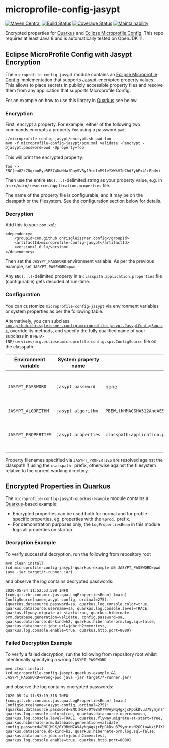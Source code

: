 # microprofile-config-jasypt

[![Maven Central](https://img.shields.io/maven-central/v/com.github.chrisgleissner.config/microprofile-config-jasypt)](https://search.maven.org/artifact/com.github.chrisgleissner.config/microprofile-config-jasypt/)
[![Build Status](https://travis-ci.com/chrisgleissner/config.svg?branch=master)](https://travis-ci.com/chrisgleissner/config)
[![Coverage Status](https://coveralls.io/repos/github/chrisgleissner/config/badge.svg?branch=master)](https://coveralls.io/github/chrisgleissner/config?branch=master)
[![Maintainability](https://api.codeclimate.com/v1/badges/68a242cd2d727a5af43d/maintainability)](https://codeclimate.com/github/chrisgleissner/config/maintainability)

Encrypted properties for [Quarkus](https://quarkus.io) and [Eclipse Microprofile Config](https://github.com/eclipse/microprofile-config). This repo requires at least Java 8 and is automatically tested on OpenJDK 11.

## Eclipse MicroProfile Config with Jasypt Encryption

The `microprofile-config-jasypt` module contains an [Eclipse Microprofile Config](https://github.com/eclipse/microprofile-config) implementation 
that supports [Jasypt](http://www.jasypt.org)-encrypted property values. This allows to place secrets in publicly accessible 
property files and resolve them from any application that supports Microprofile Config. 

For an example on how to use this library in [Quarkus](https://quarkus.io) see below.

### Encryption

First, encrypt a property. For example, either of the following two commands encrypts a property `foo` using a password `pwd`: 

```
./microprofile-config-jasypt/encrypt.sh pwd foo
mvn -f microprofile-config-jasypt/pom.xml validate -Pencrypt -Djasypt.password=pwd -Dproperty=foo
```

This will print the encrypted property:

```
foo -> ENC(eu82k78q/boBye5P574UwNdafDuy9VRy19tdlmM9IeYXWkVIdChdZybEx41rRbdv)
```

Then use the entire `ENC(...)`-delimited string as your property value, e.g. in a `src/main/resources/application.properties`
file. 

The name of the property file is configurable, and it may be on the classpath or the filesystem. See the configuration 
section below for details.

### Decryption

Add this to your `pom.xml`:
```
<dependency>
    <groupId>com.github.chrisgleissner.config</groupId>
    <artifactId>microprofile-config-jasypt</artifactId>
    <version>1.0.1</version>
</dependency>
```

Then set the `JASYPT_PASSWORD` environment variable. As per the previous example, set `JASYPT_PASSWORD=pwd`.

Any `ENC(...)`-delimited property in a `classpath:application.properties` file (configurable) gets decoded at run-time.

### Configuration

You can customize `microprofile-config-jasypt` via environment variables or system properties as per the following table.
 
Alternatively, you can subclass [`com.github.chrisgleissner.config.microprofile.jasypt.JasyptConfigSource`](https://github.com/chrisgleissner/config/blob/master/microprofile-config-jasypt/src/main/java/com/github/chrisgleissner/config/microprofile/jasypt/JasyptConfigSource.java),
override its methods, and specify the fully qualified name of your subclass in a 
`META-INF/services/org.eclipse.microprofile.config.spi.ConfigSource` file on the classpath. 

| Environment variable | System property name  | Default value  | Description |
|----------------------|-----------------------|----------------|--------------| 
| `JASYPT_PASSWORD` | `jasypt.password` | none | Password used for encrypting property values |
| `JASYPT_ALGORITHM` | `jasypt.algorithm` | `PBEWithHMACSHA512AndAES_256` | [Encryption algorithm](http://www.jasypt.org/cli.html#Listing_algorithms) |
| `JASYPT_PROPERTIES` | `jasypt.properties` | `classpath:application.properties,config/application.properties` | Comma-separated property filenames, see below.  |

Property filenames specified via `JASYPT_PROPERTIES` are resolved against the classpath if using the `classpath:` prefix, 
otherwise against the filesystem relative to the current working directory.

## Encrypted Properties in Quarkus

The `microprofile-config-jasypt-quarkus-example` module contains a [Quarkus](https://quarkus.io)-based example: 
* Encrypted properties can be used both for normal and for profile-specific properties, eg. properties with the `%prod.` prefix.
* For demonstration purposes only, the `LogPropertiesBean` in this module logs all properties on startup. 

### Decryption Example

To verify successful decryption, run the following from repository root
```
mvn clean install
(cd microprofile-config-jasypt-quarkus-example && JASYPT_PASSWORD=pwd java -jar target/*-runner.jar)
``` 
and observe the log contains decrypted passwords:
```
2020-05-24 11:52:53,598 INFO  [com.git.chr.con.mic.jas.qua.LogPropertiesBean] (main) ConfigSource(name=jasypt-config, ordinal=275):
{quarkus.datasource.password=sa, quarkus.log.console.color=true, quarkus.datasource.username=sa, quarkus.log.console.level=TRACE, quarkus.flyway.migrate-at-start=true, quarkus.hibernate-orm.database.generation=validate, config.password=sa, quarkus.datasource.db-kind=h2, quarkus.hibernate-orm.log.sql=false, quarkus.datasource.jdbc.url=jdbc:h2:mem:test, quarkus.log.console.enable=true, quarkus.http.port=8080}
``` 

### Failed Decryption Example

To verify a failed decryption, run the following from repository root whilst intentionally specifying a wrong `JASYPT_PASSWORD`
```
mvn clean install
(cd microprofile-config-jasypt-quarkus-example && JASYPT_PASSWORD=wrong-pwd java -jar target/*-runner.jar)
```
and observe the log contains encrypted passwords:
```
2020-05-24 11:53:19,318 INFO  [com.git.chr.con.mic.jas.qua.LogPropertiesBean] (main) ConfigSource(name=jasypt-config, ordinal=275):
{quarkus.datasource.password=ENC(MCK/0Y9BnM7WVAyNq4gxjcPpGkDvu379ymjnsN2GCtowKxiPJXFHiSK7jI4rYfop), quarkus.log.console.color=true, quarkus.datasource.username=sa, quarkus.log.console.level=TRACE, quarkus.flyway.migrate-at-start=true, quarkus.hibernate-orm.database.generation=validate, config.password=ENC(MCK/0Y9BnM7WVAyNq4gxjcPpGkDvu379ymjnsN2GCtowKxiPJXFHiSK7jI4rYfop), quarkus.datasource.db-kind=h2, quarkus.hibernate-orm.log.sql=false, quarkus.datasource.jdbc.url=jdbc:h2:mem:test, quarkus.log.console.enable=true, quarkus.http.port=8080}
```
